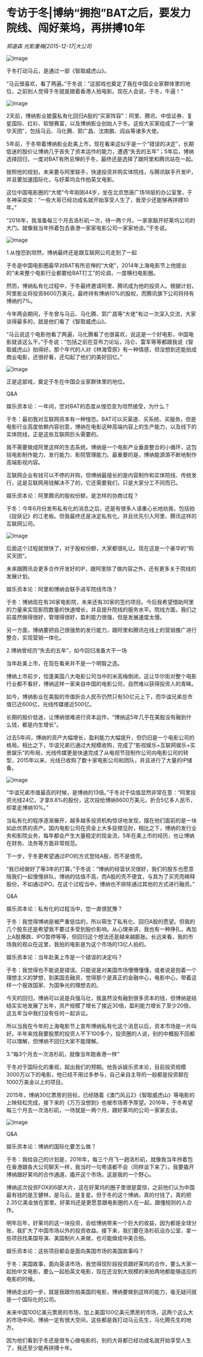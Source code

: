 # 专访于冬|博纳“拥抱”BAT之后，要发力院线、闯好莱坞，再拼搏10年

*郑道森 光影重梅|2015-12-17|大公司*

![Image](http://static.ylzbl.com/uploads/ueditor/php/upload/image/20171016/1508132115328676.jpeg)

于冬打动马云，是通过一部《智取威虎山》。

“马云很喜欢，看了两遍。”于冬说：“这部戏也奠定了我在中国企业家群体里的地位，之前别人觉得于冬就是跟着香港人拍电影。现在人会说，于冬，牛逼！”

![Image](http://si1.go2yd.com/get-image/0HWPDoR5Jzc)

2天前，博纳影业披露私有化回归A股的“买家阵容”：阿里、腾讯、中信证券、复星国际、红衫、软银赛富，以及博纳影业创始人于冬。这些大买家组成了一个“豪华天团”，包括马云、马化腾、郭广昌、沈南鹏、阎焱等诸多大佬。

5年前，于冬带着博纳影业赴美上市，现在看来这似乎是一个“错误的决定”，长期低迷的股价让博纳几乎丧失了资本运作的能力，遭遇“失去的五年”；5年后，博纳选择回归，一度对BAT有所忌惮的于冬，最终还是选择了跟阿里和腾讯站在一起。

按照他的规划，未来要与阿里联手，快速投资并购实体院线，与腾讯联手开发IP，并且要加速国际化，与好莱坞合作拍英文电影。

这位中国电影圈的“大佬”今年刚刚44岁，坐在北京悠唐广场18层的办公室里，于冬神采奕奕：“一些大哥已经功成名就开始享受人生了，我至少还能够再拼搏10年。”

“2016年，我准备每三个月去洛杉矶一次，待一两个月，一家家敲开好莱坞公司的大门。就像我当年拎着包去香港一家家电影公司一家家地谈。”于冬说。

![Image](http://si1.go2yd.com/get-image/0HWPDn3pO9w)

1.从惶恐到坦然，博纳最终还是跟互联网公司走到了一起

于冬是中国电影圈最早对BAT有所忌惮的“大佬”，2014年上海电影节上他提出的“未来整个电影行业都要给BAT打工”的论调，一度横扫电影圈。

然而，博纳私有化过程中，于冬最终邀请阿里、腾讯成为他的投资人。根据计划，阿里影业将投资8600万美元，最终持有博纳10%的股权，而腾讯旗下公司将持有博纳约7%。

今年两会期间，于冬曾与马云、马化腾、郭广昌等“大佬”有过一次深入交流，大家谈得最多的，就是他们看了《智取威虎山》。

“马云说这个电影他看了两遍，马化腾看了也很喜欢，说这是一个好电影，中国电影就该这么干。”于冬说：“包括之前在亚布力论坛，冯仑、雷军等等都跟我说《智取威虎山》拍得好。那个年代的人对《林海雪原》有一种情感，但没想到还能拍成商业电影，还很好看，还勾起了他们的美好回忆。”

![Image](http://si1.go2yd.com/get-image/0HWPDlz23TE)

正是这部戏，奠定于冬在中国企业家群体里的地位。

Q&A

娱乐资本论：一年间，您对BAT的态度从惶恐变为坦然接受，为什么？

于冬：最初我对互联网资本有一种惶恐。BAT可以买渠道、买系统、买服务，但是电影行业高度依赖内容创意，博纳在电影这种高端内容上的生产能力，以及线下的实体院线，正是这些互联网巨头需要的。

我不需要做成阿里这样的生态系统。博纳是一个电影产业垂直整合的小循环，这包括电影制作能力、发行能力、影院管理能力。最重要的是，博纳能源源不断地制作高端影视内容。

互联网企业有钱可以不停的并购，但博纳最擅长的是内容制作和实体院线、传统发行，这是互联网用钱解决不了的，它还需要我们，只是大家分工不同而已。

娱乐资本论：阿里腾讯的股权份额，是怎样的协商过程？

于冬：今年6月份发布私有化的消息之后，还是有很多人语重心长地劝我，包括拍《捉妖记》的江老板。但我最终还是决定私有化，并且优先引入阿里、腾讯这样的互联网公司。

![Image](http://si1.go2yd.com/get-image/0HWPDj3CbVw)

后面这个过程就很快了，对于股权份额，大家都很礼让。现在这是一个豪华的“购买天团”。

未来跟腾讯会更多合作开发好的IP，跟阿里除了做内容之外，还有更多关于院线的发展计划。

娱乐资本论：阿里和博纳会联手进军院线市场？

于冬：博纳现在有36家电影院，未来还有30家的签约项目。今后我希望借助阿里的力量来实现影院数量的快速增长，并且提升院线的服务水平。院线方面，我们之前虽然做得很好，管理得很好，盈利能力很强，但是发展速度太慢。

另一方面，博纳要把自己很强势的发行能力，跟阿里和腾讯在线上的营销推广进行整合，实现营销一体化。

2.博纳曾经历“失去的五年”，如今回归准备大干一场

当年赴美上市，在现在看来并不是一个明智之选。

博纳上市前夕，恰逢美国八大电影公司当中的米高梅倒闭，这让华尔街对整个电影行业都不看好，博纳这样一家来自中国的电影公司，自然难以获得投资人的青睐。

如今，博纳影业在美股的市值折合人民币仍然只有50亿元上下，而华谊兄弟总市值已近600亿，光线传媒接近500亿。

长期的股价低迷，让博纳很难进行资本运作，“博纳这5年几乎在美股没有融到什么钱，都是内生增长”。

过去5年间，博纳的资产大幅增长，盈利能力大幅提升，但仍旧是一个电影公司的格局。相比之下，华谊兄弟已通过大规模收购，完成了“影视娱乐+互联网娱乐+实景娱乐”的布局，光线传媒更是快速完成了从电视节目制作公司向电影公司的转型，2015年以来，光线已收购了数十家电影公司和团队，并且进行了大量的IP储备。

![Image](http://static.ylzbl.com/uploads/ueditor/php/upload/image/20171016/1508132208494317.png)

“华谊兄弟市值最高的时候，是博纳的13倍。”于冬对于估值显然非常在意：“阿里投资光线24亿，才拿8.8%的股份，这次投给博纳8600万美元，折合5亿多人民币，却拿走博纳10%。”

当私有化的程序逐渐展开，越多越多投资机构惊讶地发现，摆在他们面前的是一块如此优质的资产。国内电影公司在资金上大多捉襟见肘，相比之下，博纳的发行业务和影院业务，每年都会产生大量稳定的现金流，5年在美上市的经历，也让博纳在财务、法务等方面非常规范。

下一步，于冬更希望通过IPO的方式登陆A股，而不是借壳。

“我已经做好了等3年的打算。”于冬说：“博纳的经营状况很好，我们的股东也愿意陪我们一起慢慢排队，博纳的估值不高，而A股的壳不便宜，与其为了买壳而稀释股份，不如通过IPO。在这个过程当中，博纳也不排除通过其他的方式进行融资。”

Q&A

娱乐资本论：私有化的过程当中，您一直很犹豫？

于冬：我觉得博纳是被严重低估的，所以萌生了私有化、回归A股的愿望。但我的几个股东还是希望我不要过多受到股价影响。从心理来讲，我也有一种挣扎，再加上A股爆跌、IPO暂停等等，但回归这个想法还是越来越膨胀。长远来看，我的市场我的观众在这里，我拍的电影是为这个市场的13亿人拍的。

娱乐资本论：当年赴美上市是一个错误的决定吗？

于冬：我觉得也不能说是错误。只能说是对美国市场懵懵懂懂，或者说是抱着一个理想主义的梦想，到美国去融资，觉得那个是真正的金融中心，电影中心，带着这样一个报效国家、为国争光的理想去的。

今天的回归，博纳可以说是兵强马壮，我虽然没有融到很多资本的钱，但博纳是结结实实地发展了五年，资产规模了增长了接近30倍，盈利能力增长了至少20倍，这五年当中我们没有任何一起诉讼。

所以当我在今年的上海电影节上宣布博纳私有化这个消息以后，资本市场是一片叫好。半年来找我要股票的投资人不下100多个。投资圈的人说，别的中概股不回都可以理解，但博纳不回归大家不能理解。

3.“每3个月去一次洛杉矶，就像当年跑香港一样“

于冬对于国际化的重视，超出我们的预期。他告诉娱乐资本论，目前投资规模3000万以下的电影，他已经不用过多参与，自己亲自主导的一般都是投资额在1000万美金以上的项目。

2015年，博纳30亿票房的目标，已经随着《澳门风云2》《智取威虎山》等电影的上映轻松完成，接下来的《万万没想到》也被市场寄予厚望。2016年，于冬希望每三个月去一次洛杉矶，一待就是一两个月，跟好莱坞的公司一家家去谈。

![Image](http://si1.go2yd.com/get-image/0HWPDgCRnEm)

Q&A

娱乐资本论：博纳的国际化要怎么做？

于冬：我给自己的计划是，2016年，每三个月飞一趟洛杉矶，就像我当年拎着包在香港跟各大公司聊天一样，我当时一句粤语都不会（同样谈下来了）。我要撬开博纳跟好莱坞的合作通道，撬开这个市场，这是我的一个野心。

博纳这次投资FOX的6部大片，这在好莱坞的圈子里很是震惊，之前他们认为中国最有钱的是王健林，是马云，是复星。但于冬的这个博纳，真的付钱了，真的把2.35亿美金放在那里。好莱坞还是更愿意跟电影圈的人在一起，跟懂规则的人合作。

明年后年，好莱坞的这一块投资，会给博纳带来一个巨大的收益，因为都是全球分账，我扩大了中国市场以外的投资收益。接下来，我们要在洛杉矶设办公室，拿一些项目找美国导演、美国制片人来做，也可能做成中美合拍。

娱乐资本论：这些项目都会是面向美国市场的美国故事吗？

于冬：美国故事，面向英语市场，我觉得现阶段投资跟好莱坞的合作，要么大家一起拍中文电影，要么一起拍英文电影，现在还没到大规模的来拍两地都能够适应的电影的时候。

博纳走出的一步，就是我跟你拍美国的电影，博纳要做到这样的能力，毫无疑问就是一个国际化的公司。

未来中国100亿美元票房的市场，加上美国100亿美元票房的市场，这两个这么大的市场中间，博纳一定有很大空间，这些都是我打动马云先生，马化腾先生的地方。

因为他们看到于冬还是很专心做电影的，别的大哥都已经功成名就开始享受人生了，我还至少能再拼搏十年。

